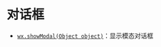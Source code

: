# 对话框

- [`wx.showModal(Object object)`](https://developers.weixin.qq.com/miniprogram/dev/api/ui/interaction/wx.showModal.html)：显示模态对话框
